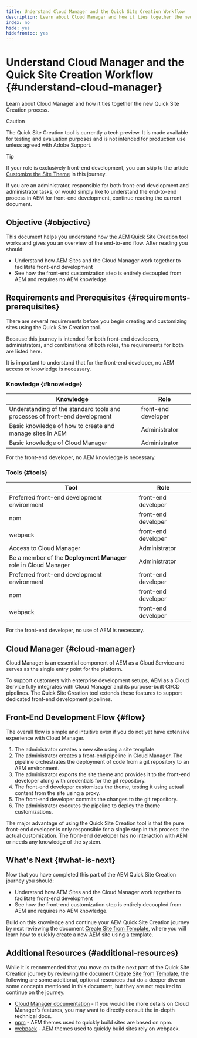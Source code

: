 ```yaml
---
title: Understand Cloud Manager and the Quick Site Creation Workflow
description: Learn about Cloud Manager and how it ties together the new Quick Site Creation process.
index: no
hide: yes
hidefromtoc: yes
---
```


# Understand Cloud Manager and the Quick Site Creation Workflow {#understand-cloud-manager}

Learn about Cloud Manager and how it ties together the new Quick Site Creation process.

>[!CAUTION]
>
>The Quick Site Creation tool is currently a tech preview. It is made available for testing and evaluation purposes and is not intended for production use unless agreed with Adobe Support.

>[!TIP]
>
>If your role is exclusively front-end development, you can skip to the article [Customize the Site Theme](customize-theme.md) in this journey.
>
>If you are an administrator, responsible for both front-end development and administrator tasks, or would simply like to understand the end-to-end process in AEM for front-end development, continue reading the current document.

## Objective {#objective}

This document helps you understand how the AEM Quick Site Creation tool works and gives you an overview of the end-to-end flow. After reading you should:

* Understand how AEM Sites and the Cloud Manager work together to facilitate front-end development
* See how the front-end customization step is entirely decoupled from AEM and requires no AEM knowledge.

## Requirements and Prerequisites {#requirements-prerequisites}

There are several requirements before you begin creating and customizing sites using the Quick Site Creation tool.

Because this journey is intended for both front-end developers, administrators, and combinations of both roles, the requirements for both are listed here.

It is important to understand that for the front-end developer, no AEM access or knowledge is necessary.

### Knowledge {#knowledge}

|Knowledge|Role|
|---|---|
|Understanding of the standard tools and processes of front-end development|front-end developer|
|Basic knowledge of how to create and manage sites in AEM|Administrator|
|Basic knowledge of Cloud Manager|Administrator|

For the front-end developer, no AEM knowledge is necessary.

### Tools {#tools}

|Tool|Role|
|---|---|
|Preferred front-end development environment|front-end developer|
|npm|front-end developer|
|webpack|front-end developer|
|Access to Cloud Manager|Administrator|
|Be a member of the **Deployment Manager** role in Cloud Manager|Administrator|
|Preferred front-end development environment|front-end developer|
|npm|front-end developer|
|webpack|front-end developer|

For the front-end developer, no use of AEM is necessary.

## Cloud Manager {#cloud-manager}

Cloud Manager is an essential component of AEM as a Cloud Service and serves as the single entry point for the platform.

To support customers with enterprise development setups, AEM as a Cloud Service fully integrates with Cloud Manager and its purpose-built CI/CD pipelines. The Quick Site Creation tool extends these features to support dedicated front-end development pipelines.

## Front-End Development Flow {#flow}

The overall flow is simple and intuitive even if you do not yet have extensive experience with Cloud Manager.

1. The administrator creates a new site using a site template.
1. The administrator creates a front-end pipeline in Cloud Manager. The pipeline orchestrates the deployment of code from a git repository to an AEM environment.
1. The administrator exports the site theme and provides it to the front-end developer along with credentials for the git repository.
1. The front-end developer customizes the theme, testing it using actual content from the site using a proxy.
1. The front-end developer commits the changes to the git repository.
1. The administrator executes the pipeline to deploy the theme customizations.

The major advantage of using the Quick Site Creation tool is that the pure front-end developer is only responsible for a single step in this process: the actual customization. The front-end developer has no interaction with AEM or needs any knowledge of the system.

## What's Next {#what-is-next}

Now that you have completed this part of the AEM Quick Site Creation journey you should:

* Understand how AEM Sites and the Cloud Manager work together to facilitate front-end development
* See how the front-end customization step is entirely decoupled from AEM and requires no AEM knowledge.

Build on this knowledge and continue your AEM Quick Site Creation journey by next reviewing the document [Create Site from Template,](create-site.md) where you will learn how to quickly create a new AEM site using a template.

## Additional Resources {#additional-resources}

While it is recommended that you move on to the next part of the Quick Site Creation journey by reviewing the document [Create Site from Template,](create-site.md) the following are some additional, optional resources that do a deeper dive on some concepts mentioned in this document, but they are not required to continue on the journey.

* [Cloud Manager documentation](https://experienceleague.adobe.com/docs/experience-manager-cloud-service/onboarding/onboarding-concepts/cloud-manager-introduction.html) - If you would like more details on Cloud Manager's features, you may want to directly consult the in-depth technical docs.
* [npm](https://www.npmjs.com) - AEM themes used to quickly build sites are based on npm.
* [webpack](https://webpack.js.org) - AEM themes used to quickly build sites rely on webpack.
